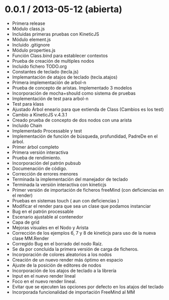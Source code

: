 0.0.1 / 2013-05-12 (abierta)
============================

  * Primera release
  * Módulo class.js 
  * Incluidas primeras pruebas con KineticJS
  * Módulo element.js
  * Incluido .gitignore
  * Módulo properties.js
  * Función Class.bind para establecer contextos
  * Prueba de creación de multiples nodos
  * Incluido fichero TODO.org
  * Constantes de teclado (tecla.js)
  * Implemantación de atajos de teclado (tecla.atajos) 
  * Primera implementación de arbol-n
  * Prueba de concepto de aristas. Implementado 3 modelos
  * Incorporación de mocha+should como sistema de pruebas
  * Implementación de test para arbol-n
  * Test para klass
  * Ajustado Árbol eneario para que extienda de Class (Cambios es los test)
  * Cambio a KineticJS v.4.3.1 
  * Creado prueba de concepto de dos nodos con una arista
  * Incluido Chain
  * Implementado Processable y test
  * Implementación de función de búsqueda, profundidad, PadreDe en el árbol.
  * Primer árbol completo
  * Primera versión interactiva
  * Prueba de rendimiento.
  * Incorporación del patrón pubsub
  * Documenación de código.
  * Corrección de errores menores
  * Terminada la implementación del manejador de teclado
  * Terminada la versión interactiva con kineticjs
  * Primer versión de importación de ficheros freeMind (con deficiencias en el render)
  * Pruebas en sistemas touch ( aun con deficiencias )
  * Modificar el render para que sea un clase que podamos instanciar
  * Bug en el patrón processable
  * Escenario ajustable al contenedor
  * Capa de grid
  * Mejoras visuales en el Nodo y Arista
  * Corrección de los ejemplos 6, 7 y 8 de kineticjs para uso de la nueva clase MM.Render
  * Corregido Bug en el borrado del nodo Raíz.
  * Se da por concluida la primera versión de carga de ficheros. 
  * Incorporación de colores aleatorios a los nodos
  * Creación de un nuevo render más óptimo en espacio
  * Ajuste de la posición de editores de nodos
  * Incorporación de los atajos de teclado a la librería
  * Input en el nuevo render lineal
  * Foco en el nuevo render lineal.
  * Evitar que se ejecuten las opciones por defecto en los atajos del teclado
  * Incorporada funcionalidad de importación FreeMind al MM
